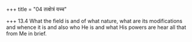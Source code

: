 +++
title = "04 तत्क्षेत्रं यच्च"

+++
13.4 What the field is and of what nature, what are its modifications
and whence it is and also who He is and what His powers are hear all
that from Me in brief.
